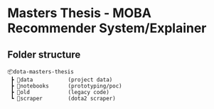 # Masters Thesis - MOBA Recommender System/Explainer


## Folder structure
```
📦dota-masters-thesis
 ┣ 📂data           (project data)
 ┣ 📂notebooks      (prototyping/poc)
 ┣ 📂old            (legacy code)
 ┗ 📂scraper        (dota2 scraper)
```

